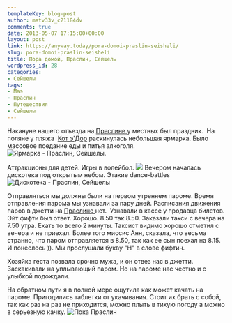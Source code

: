 ```yaml
---
templateKey: blog-post
author: matv33v_c21184dv
comments: true
date: 2013-05-07 17:15:00+00:00
layout: post
link: https://anyway.today/pora-domoi-praslin-seisheli/
slug: pora-domoi-praslin-seisheli
title: Пора домой, Праслин, Сейшелы
wordpress_id: 28
categories:
- Сейшелы
tags:
- Маэ
- Праслин
- Путешествия
- Сейшелы
---
```


Накануне нашего отъезда на [Праслине ](https://yanoteg.blogspot.ru/search/label/%D0%9F%D1%80%D0%B0%D1%81%D0%BB%D0%B8%D0%BD)у местных был праздник.  На поляне у пляжа  [Кот э'Дор](https://yanoteg.blogspot.ru/2013/01/blog-post_24.html) раскинулась небольшая ярмарка. Было массовое поедание еды и питья алкоголя.
![Ярмарка - Праслин, Сейшелы.](https://anyway.today/wp-content/uploads/2013/05/IMG_4270.jpg)






<!-- more -->






Аттракционы для детей. Игры в волейбол.
![](https://anyway.today/wp-content/uploads/2013/05/IMG_4271.jpg)
Вечером началась дискотека под открытым небом. Этакие dance-battles
![Дискотека - Праслин, Сейшелы](https://anyway.today/wp-content/uploads/2013/05/IMG_4317.jpg)


Отправляться мы должны были на первом утреннем пароме. Время отправления парома мы узнавали за пару дней. Расписания движения паров в джетти на [Праслине ](https://yanoteg.blogspot.ru/search/label/%D0%9F%D1%80%D0%B0%D1%81%D0%BB%D0%B8%D0%BD)нет.  Узнавали в кассе у продавца билетов. Эйт фифти был ответ. Хорошо. 8.50 так 8.50. Заказали такси с вечера на 7.50 утра. Ехать то всего 2 минуты. Таксист видимо хорошо отметил с вечера и не приехал. Более того миссис Анн, сказала, что весьма странно, что паром отправляется в 8.50, так как ее сын поехал на 8.15. И понеслось )). Мы прослушали букву "Н" в слове фифтин.




Хозяйка геста позвала срочно мужа, и он отвез нас в джетти. Заскакивали на уплывающий паром. Но на пароме нас честно и с улыбкой подождали.




На обратном пути я в полной мере ощутила как может качать на пароме. Пригодились таблетки от укачивания. Стоит их брать с собой, так как раз на раз не приходится, можно плыть в тихую погоду а можно в серьезную качку.
![Пока Праслин](https://anyway.today/wp-content/uploads/2013/05/IMG_4468.jpg)







